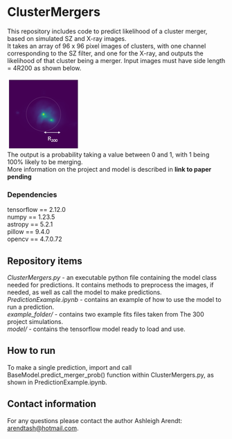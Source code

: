 # ClusterMergers
This repository includes code to predict likelihood of a cluster merger, based on simulated SZ and X-ray images.     
It takes an array of 96 x 96 pixel images of clusters, with one channel corresponding to the SZ filter, and one for the X-ray, and outputs the likelihood of that cluster being a merger.
Input images must have side length = 4R200 as shown below.

![](r200_size_requirement.png)    
The output is a probability taking a value between 0 and 1, with 1 being 100% likely to be merging.    
More information on the project and model is described in **link to paper pending**


### Dependencies
tensorflow == 2.12.0    
numpy == 1.23.5     
astropy == 5.2.1    
pillow == 9.4.0    
opencv == 4.7.0.72

## Repository items
*ClusterMergers.py* - an executable python file containing the model class needed for predictions. It contains methods to preprocess the images, if needed, as well as call the model to make predictions.    
*PredictionExample.ipynb* - contains an example of how to use the model to run a prediction.    
*example_folder/* - contains two example fits files taken from The 300 project simulations.    
*model/* - contains the tensorflow model ready to load and use.

## How to run
To make a single prediction, import and call BaseModel.predict_merger_prob() function within ClusterMergers.py, as shown in PredictionExample.ipynb.

## Contact information
For any questions please contact the author Ashleigh Arendt: [arendtash@hotmail.com](arendtash@hotmail.com). 

